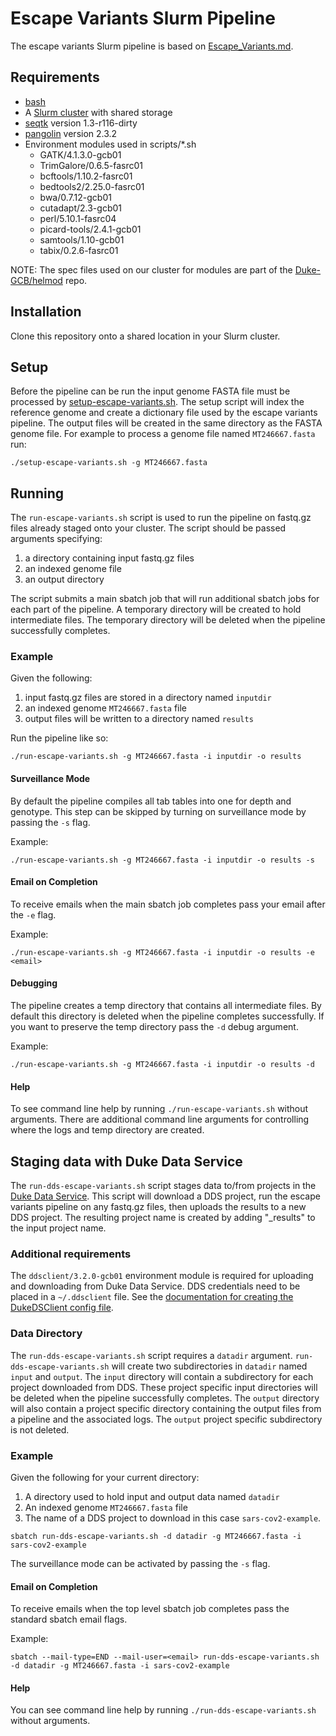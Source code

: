 # Escape Variants Slurm Pipeline

The escape variants Slurm pipeline is based on [Escape_Variants.md](https://github.com/wodanaz/Assembling_viruses/blob/main/Escape_Variants.md). 

## Requirements
- [bash](https://www.gnu.org/software/bash/)
- A [Slurm cluster](https://slurm.schedmd.com/) with shared storage
- [seqtk](https://github.com/lh3/seqtk) version 1.3-r116-dirty
- [pangolin](https://github.com/cov-lineages/pangolin) version 2.3.2
- Environment modules used in scripts/*.sh
  - GATK/4.1.3.0-gcb01
  - TrimGalore/0.6.5-fasrc01
  - bcftools/1.10.2-fasrc01
  - bedtools2/2.25.0-fasrc01
  - bwa/0.7.12-gcb01
  - cutadapt/2.3-gcb01
  - perl/5.10.1-fasrc04
  - picard-tools/2.4.1-gcb01
  - samtools/1.10-gcb01
  - tabix/0.2.6-fasrc01


NOTE: The spec files used on our cluster for modules are part of the [Duke-GCB/helmod](https://github.com/Duke-GCB/helmod) repo.

## Installation
Clone this repository onto a shared location in your Slurm cluster.

## Setup
Before the pipeline can be run the input genome FASTA file must be processed by [setup-escape-variants.sh](https://github.com/wodanaz/Assembling_viruses/blob/main/setup-escape-variants.sh).
The setup script will index the reference genome and create a dictionary file used by the escape variants pipeline. The output files will be created in the same directory as the FASTA genome file.
For example to process a genome file named `MT246667.fasta` run:
```
./setup-escape-variants.sh -g MT246667.fasta
```

## Running
The `run-escape-variants.sh` script is used to run the pipeline on fastq.gz files already staged onto your cluster.
The script should be passed arguments specifying:
1. a directory containing input fastq.gz files
2. an indexed genome file
3. an output directory

The script submits a main sbatch job that will run additional sbatch jobs for each part of the pipeline. A temporary directory will be created to hold intermediate files. The temporary directory will be deleted when the pipeline successfully completes.

### Example
Given the following:
1. input fastq.gz files are stored in a directory named `inputdir`
2. an indexed genome `MT246667.fasta` file
3. output files will be written to a directory named `results` 

Run the pipeline like so:
```
./run-escape-variants.sh -g MT246667.fasta -i inputdir -o results
```

#### Surveillance Mode
By default the pipeline compiles all tab tables into one for depth and genotype.
This step can be skipped by turning on surveillance mode by passing the `-s` flag.

Example:
```
./run-escape-variants.sh -g MT246667.fasta -i inputdir -o results -s
```

#### Email on Completion
To receive emails when the main sbatch job completes pass your email after the `-e` flag.

Example:
```
./run-escape-variants.sh -g MT246667.fasta -i inputdir -o results -e <email>
```

#### Debugging
The pipeline creates a temp directory that contains all intermediate files. By default this directory is deleted when the pipeline completes successfully.
If you want to preserve the temp directory pass the `-d` debug argument.

Example:
```
./run-escape-variants.sh -g MT246667.fasta -i inputdir -o results -d
```

#### Help
To see command line help by running `./run-escape-variants.sh` without arguments.
There are additional command line arguments for controlling where the logs and temp directory are created.


## Staging data with Duke Data Service 
The `run-dds-escape-variants.sh` script stages data to/from projects in the [Duke Data Service](https://dataservice.duke.edu/). This script will download a DDS project, run the escape variants pipeline on any fastq.gz files, then uploads the results to a new DDS project. The resulting project name is created by adding "_results" to the input project name.

### Additional requirements
The `ddsclient/3.2.0-gcb01` environment module is required for uploading and downloading from Duke Data Service.
DDS credentials need to be placed in a `~/.ddsclient` file.
See the [documentation for creating the DukeDSClient config file](https://github.com/Duke-GCB/DukeDSClient#config-file-setup).

### Data Directory
The `run-dds-escape-variants.sh` script requires a `datadir` argument. `run-dds-escape-variants.sh` will create two subdirectories in `datadir` named `input` and `output`. The `input` directory will contain a subdirectory for each project downloaded from DDS. These project specific input directories will be deleted when the pipeline successfully completes. The `output` directory will also contain a project specific directory containing the output files from a pipeline and the associated logs. The `output` project specific subdirectory is not deleted.

### Example
Given the following for your current directory:
1. A directory used to hold input and output data named `datadir`
2. An indexed genome `MT246667.fasta` file
3. The name of a DDS project to download in this case `sars-cov2-example`.
```
sbatch run-dds-escape-variants.sh -d datadir -g MT246667.fasta -i sars-cov2-example
```
The surveillance mode can be activated by passing the `-s` flag.

#### Email on Completion
To receive emails when the top level sbatch job completes pass the standard sbatch email flags.

Example:
```
sbatch --mail-type=END --mail-user=<email> run-dds-escape-variants.sh -d datadir -g MT246667.fasta -i sars-cov2-example
```


#### Help
You can see command line help by running `./run-dds-escape-variants.sh` without arguments.

